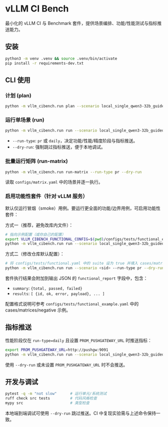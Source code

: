 # vLLM CI Bench

最小化的 vLLM CI 与 Benchmark 套件，提供场景编排、功能/性能测试与指标推送能力。

## 安装

```bash
python3 -m venv .venv && source .venv/bin/activate
pip install -r requirements-dev.txt
```

## CLI 使用

### 计划 (plan)

```bash
python -m vllm_cibench.run plan --scenario local_single_qwen3-32b_guided_w8a8 --run-type pr
```

### 运行单场景 (run)

```bash
python -m vllm_cibench.run run --scenario local_single_qwen3-32b_guided_w8a8 --run-type pr --dry-run
```

- `--run-type`: `pr` 或 `daily`，决定功能/性能/精度阶段与指标推送。
- `--dry-run`: 强制跳过指标推送，便于本地调试。

### 批量运行矩阵 (run-matrix)

```bash
python -m vllm_cibench.run run-matrix --run-type pr --dry-run
```

读取 `configs/matrix.yaml` 中的场景并逐一执行。

### 启用功能性套件（针对 vLLM 服务）

默认仅运行冒烟（smoke）用例。要运行更全面的功能/边界用例，可启用功能性套件：

方式一（推荐，避免改库内文件）：

```bash
# 指向示例配置（或你自己的配置）
export VLLM_CIBENCH_FUNCTIONAL_CONFIG=$(pwd)/configs/tests/functional_example.yaml
python -m vllm_cibench.run run --scenario local_single_qwen3-32b_guided_w8a8 --run-type pr --dry-run
```

方式二（修改仓库默认配置）：

```bash
# 将 configs/tests/functional.yaml 中的 suite 设为 true 并填入 cases/matrices/negative
python -m vllm_cibench.run run --scenario <sid> --run-type pr --dry-run
```

套件执行结果会附加到输出 JSON 的 `functional_report` 字段中，包含：

- `summary`: `{total, passed, failed}`
- `results`: `[ {id, ok, error, payload}, ... ]`

配置格式说明可参考 `configs/tests/functional_example.yaml` 中的 cases/matrices/negative 示例。

## 指标推送

性能阶段仅在 `run-type=daily` 且设置 `PROM_PUSHGATEWAY_URL` 时推送指标：

```bash
export PROM_PUSHGATEWAY_URL=http://pushgw:9091
python -m vllm_cibench.run run --scenario local_single_qwen3-32b_guided_w8a8 --run-type daily
```

使用 `--dry-run` 或未设置 `PROM_PUSHGATEWAY_URL` 时不会推送。

## 开发与调试

```bash
pytest -q -m "not slow"      # 运行单元/系统测试
ruff check src tests         # 代码风格检查
mypy src                     # 类型检查
```

本地端到端调试可使用 `--dry-run` 跳过推送。CI 中复现实验需与上述命令保持一致。

